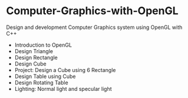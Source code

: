 # Computer-Graphics-with-OpenGL
Design and development Computer Graphics system using OpenGL with C++
- Introduction to OpenGL
- Design Triangle
- Design Rectangle
- Design Cube
- Project: Design a Cube using 6 Rectangle
- Design Table using Cube
- Design Rotating Table
- Lighting: Normal light and specular light
